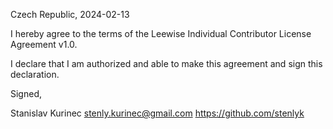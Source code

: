 Czech Republic, 2024-02-13

I hereby agree to the terms of the Leewise Individual Contributor License
Agreement v1.0.

I declare that I am authorized and able to make this agreement and sign this
declaration.

Signed,

Stanislav Kurinec stenly.kurinec@gmail.com https://github.com/stenlyk

